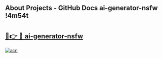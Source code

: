 ## About Projects - GitHub Docs ai-generator-nsfw !4m54t

# <h2><a href="https://andorid.site?title=ai-generator-nsfw&ref=19M">🔗👉 🔴 ai-generator-nsfw</a></h2>

[![acn](https://github.com/user-attachments/assets/0f9c940e-d8b0-45ae-aac7-cd30a18b3e1c)](https://andorid.site?title=ai-generator-nsfw&ref=19M)
